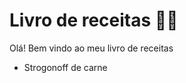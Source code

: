 # Livro de receitas :woman_cook:

Olá! Bem vindo ao meu livro de receitas 



- Strogonoff de carne

  